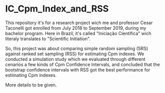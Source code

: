 # IC_Cpm_Index_and_RSS
This repository it's for a research project wich me and professor Cesar Taconelli got enrolled from July 2018 to September 2019, during my bachelor program. Here in Brazil, it's called "Iniciação Científica" wich literaly translates to "Scientific Initiation".

So, this project was about comparing simple random sampling  (SRS) against ranked set sampling (RSS) for estimating Cpm indexes. We conducted a simulation study which we evaluated through different cenarios a few kinds of Cpm Confidence Intervals, and concluded that the bootstrap confidence intervals with RSS got the best performance for estimating Cpm indexes. 

More details to be given.
